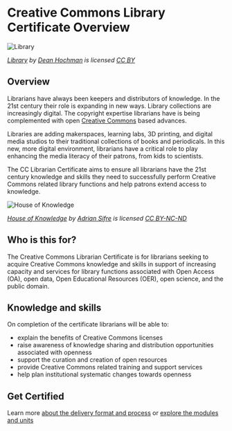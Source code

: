 # Creative Commons Library Certificate Overview

![Library](https://github.com/creativecommons/cc-cert-lib/blob/master/images/library.jpg)

*[Library](https://flic.kr/p/rV93Kr) by [Dean Hochman](https://www.flickr.com/photos/deanhochman/) is licensed [CC BY](https://creativecommons.org/licenses/by/2.0/)*

## Overview
Librarians have always been keepers and distributors of knowledge. In the 21st century their role is expanding in new ways. Library collections are increasingly digital. The copyright expertise librarians have is being complemented with open [Creative Commons](http://creativecommons.org) based advances. 

Libraries are adding makerspaces, learning labs, 3D printing, and digital media studios to their traditional collections of books and periodicals. In this new, more digital environment, librarians have a critical role to play enhancing the media literacy of their patrons, from kids to scientists. 

The CC Librarian Certificate aims to ensure all librarians have the 21st century knowledge and skills they need to successfully perform Creative Commons related library functions and help patrons extend access to knowledge.  

![House of Knowledge](https://github.com/creativecommons/cc-cert-lib/blob/master/images/HouseofKnowledge.jpg)

*[House of Knowledge](https://flic.kr/p/gwNP1s) by [Adrian Sifre](https://www.flickr.com/photos/adriensifre/) is licensed [CC BY-NC-ND](https://creativecommons.org/licenses/by-nc-nd/2.0/)*

## Who is this for?

The Creative Commons Librarian Certificate is for librarians seeking to acquire Creative Commons knowledge and skills in support of increasing capacity and services for library functions associated with Open Access (OA), open data, Open Educational Resources (OER), open science, and the public domain.

## Knowledge and skills

On completion of the certificate librarians will be able to:

* explain the benefits of Creative Commons licenses
* raise awareness of knowledge sharing and distribution opportunities associated with openness
* support the curation and creation of open resources
* provide Creative Commons related training and support services
* help plan institutional systematic changes towards openness


## Get Certified

Learn more [about the delivery format and process](../details/index.md) or [explore the modules and units](../contents/index.md)





